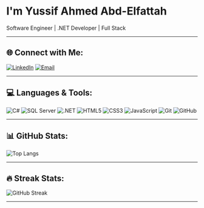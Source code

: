 # I'm Yussif Ahmed Abd-Elfattah  
Software Engineer | .NET Developer | Full Stack  


---

## 🌐 Connect with Me:
[![LinkedIn](https://img.shields.io/badge/LinkedIn-Profile-blue?style=for-the-badge&logo=linkedin)](https://www.linkedin.com/in/yussiif/)
[![Email](https://img.shields.io/badge/Email-usiif.ahmed%40gmail.com-red?style=for-the-badge&logo=gmail&logoColor=white)](mailto:usiif.ahmed@gmail.com)

---

## 💻 Languages & Tools:
![C#](https://img.shields.io/badge/C%23-239120?style=for-the-badge&logo=c-sharp&logoColor=white)
![SQL Server](https://img.shields.io/badge/SQL_Server-CC2927?style=for-the-badge&logo=microsoft-sql-server&logoColor=white)
![.NET](https://img.shields.io/badge/.NET-512BD4?style=for-the-badge&logo=dotnet&logoColor=white)
![HTML5](https://img.shields.io/badge/HTML5-E34F26?style=for-the-badge&logo=html5&logoColor=white)
![CSS3](https://img.shields.io/badge/CSS3-1572B6?style=for-the-badge&logo=css3&logoColor=white)
![JavaScript](https://img.shields.io/badge/JavaScript-323330?style=for-the-badge&logo=javascript&logoColor=F7DF1E)
![Git](https://img.shields.io/badge/Git-F05032?style=for-the-badge&logo=git&logoColor=white)
![GitHub](https://img.shields.io/badge/GitHub-181717?style=for-the-badge&logo=github&logoColor=white)


---

## 📊 GitHub Stats:
![Top Langs](https://github-readme-stats.vercel.app/api/top-langs/?username=Yussif76&layout=compact&theme=radical)

---

## 🔥 Streak Stats:
![GitHub Streak](https://streak-stats.demolab.com/?user=Yussif76&theme=radical)

---
